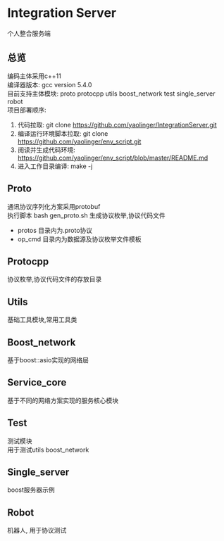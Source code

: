 # Integration Server
个人整合服务端  

## 总览
编码主体采用c++11  
编译器版本: gcc version 5.4.0  
目前支持主体模块: proto protocpp utils boost_network test single_server robot  
项目部署顺序:  
1. 代码拉取: git clone https://github.com/yaolinger/IntegrationServer.git  
2. 编译运行环境脚本拉取: git clone https://github.com/yaolinger/env_script.git  
3. 阅读并生成代码环境: https://github.com/yaolinger/env_script/blob/master/README.md  
4. 进入工作目录编译: make -j  

## Proto
通讯协议序列化方案采用protobuf  
执行脚本 bash gen_proto.sh 生成协议枚举,协议代码文件  
* protos 目录内为.proto协议  
* op_cmd 目录内为数据源及协议枚举文件模板  
  
## Protocpp
协议枚举,协议代码文件的存放目录  

## Utils
基础工具模块,常用工具类  

## Boost_network
基于boost::asio实现的网络层  

## Service_core
基于不同的网络方案实现的服务核心模块  

## Test
测试模块  
用于测试utils boost_network  

## Single_server
boost服务器示例  

## Robot
机器人, 用于协议测试  
